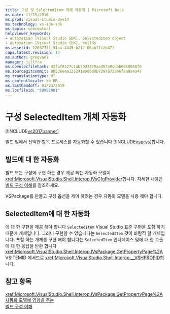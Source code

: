 ```yaml
---
title: 구성 및 SelectedItem 개체 자동화 | Microsoft Docs
ms.date: 11/15/2016
ms.prod: visual-studio-dev14
ms.technology: vs-ide-sdk
ms.topic: conceptual
helpviewer_keywords:
- automation [Visual Studio SDK], SelectedItem object
- automation [Visual Studio SDK], builds
ms.assetid: 120377f1-51aa-4445-b2f7-06ab7fc2b47f
caps.latest.revision: 14
ms.author: gregvanl
manager: jillfra
ms.openlocfilehash: 42faf8127c1ab70d3470aa497a0cdab6058060f8
ms.sourcegitcommit: 8b538eea125241e9d6d8b7297b72a66faa9a4a47
ms.translationtype: MT
ms.contentlocale: ko-KR
ms.lasthandoff: 01/23/2019
ms.locfileid: "58982901"
---
```

# <a name="automation-for-configuration-and-selecteditem-objects"></a>구성 SelectedItem 개체 자동화
[!INCLUDE[vs2017banner](../../includes/vs2017banner.md)]

빌드 및에서 선택한 항목 프로세스를 자동화할 수 있습니다 [!INCLUDE[vsprvs](../../includes/vsprvs-md.md)]합니다.  
  
## <a name="automation-for-builds"></a>빌드에 대 한 자동화  
 빌드 또는 구성에 구현 하는 경우 제공 되는 자동화 모델이 <xref:Microsoft.VisualStudio.Shell.Interop.IVsCfgProvider>합니다. 자세한 내용은 [빌드 구성 이해](../../ide/understanding-build-configurations.md)를 참조하세요.  
  
 VSPackage를 만들고 구성 옵션을 제어 하려는 경우 자동화 모델을 사용 해야 합니다.  
  
## <a name="automation-for-selecteditem"></a>SelectedItem에 대 한 자동화  
 에 대 한 구현을 제공 해야 합니다 `SelectedItem` Visual Studio 표준 구현을 포함 하기 때문에 개체입니다. 그러나 구현할 수 있습니다는 `SelectedItem` 것이 바람직 할 개체입니다. 포함 하는 개체를 구현 해야 합니다는 `SelectedItem` 인터페이스 및에 대 한 호출에 대 한 응답을 반환 합니다 <xref:Microsoft.VisualStudio.Shell.Interop.IVsPackage.GetPropertyPage%2A> VSITEMID 메서드로 <xref:Microsoft.VisualStudio.Shell.Interop.__VSHPROPID>합니다.  
  
## <a name="see-also"></a>참고 항목  
 <xref:Microsoft.VisualStudio.Shell.Interop.IVsPackage.GetPropertyPage%2A>   
 [자동화 모델에 영향을 주는](../../extensibility/internals/contributing-to-the-automation-model.md)   
 [빌드 구성 이해](../../ide/understanding-build-configurations.md)
